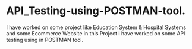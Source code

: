 # API_Testing-using-POSTMAN-tool.
I have worked on some project like Education System &amp; Hospital Systems and some Ecommerce Website in this Project i have worked on some API testing using in POSTMAN tool.
